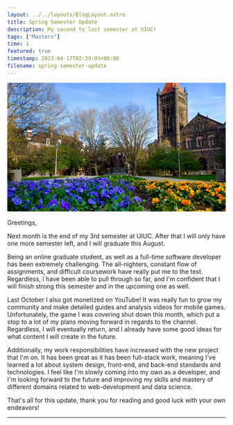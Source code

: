 ```yaml
---
layout: ../../layouts/BlogLayout.astro
title: Spring Semester Update
description: My second to last semester at UIUC!
tags: ["Masters"]
time: 1
featured: true
timestamp: 2023-04-17T02:39:03+00:00
filename: spring-semester-update
---
```


![uiuc](/images/blog/Spring_UIUC.jpg)

Greetings,

Next month is the end of my 3rd semester at UIUC. After that I will only have one more semester left, and I will graduate this August.

Being an online graduate student, as well as a full-time software developer has been extremely challenging. The all-nighters, constant flow of assignments, and difficult coursework have really put me to the test. Regardless, I have been able to pull through so far, and I'm confident that I will finish strong this semester and in the upcoming one as well.

Last October I also got monetized on YouTube! It was really fun to grow my community and make detailed guides and analysis videos for mobile games. Unfortunately, the game I was covering shut down this month, which put a stop to a lot of my plans moving forward in regards to the channel. Regardless, I will eventually return, and I already have some good ideas for what content I will create in the future.

Additionally, my work responsibilities have increased with the new project that I'm on. It has been great as it has been full-stack work, meaning I've learned a lot about system design, front-end, and back-end standards and technologies. I feel like I'm slowly coming into my own as a developer, and I'm looking forward to the future and improving my skills and mastery of different domains related to web-development and data science.

That's all for this update, thank you for reading and good luck with your own endeavors!

---
